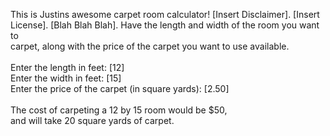 This is Justins awesome carpet room calculator!  [Insert Disclaimer].  [Insert<CR>  
License].  [Blah Blah Blah].  Have the length and width of the room you want to<CR>  
carpet, along with the price of the carpet you want to use available.<CR>  
<CR>  
Enter the length in feet: [12]<CR>  
Enter the width in feet: [15]<CR>  
Enter the price of the carpet (in square yards): [2.50]<CR>  
<CR>  
The cost of carpeting a 12 by 15 room would be $50,<CR>  
and will take 20 square yards of carpet.<CR>  
